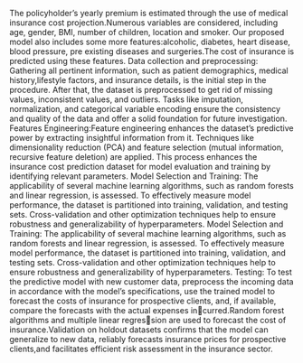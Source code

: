 The policyholder’s yearly premium is estimated through the use of medical insurance cost projection.Numerous variables are considered, including age, gender, BMI, number of children, location and smoker.
Our proposed model also includes some more features:alcoholic, diabetes, heart disease, blood pressure, pre existing diseases and surgeries.The cost of insurance is predicted using these features.
Data collection and preprocessing: Gathering all pertinent information, such as patient demographics, medical history,lifestyle factors, and insurance details, is the initial step in the procedure. 
After that, the dataset is preprocessed to get rid of missing values, inconsistent values, and outliers. Tasks like imputation, normalization, and categorical variable encoding ensure the consistency and 
quality of the data and offer a solid foundation for future investigation.
Features Engineering:Feature engineering enhances the dataset’s predictive power by extracting insightful information from it. Techniques like dimensionality reduction (PCA) and feature selection
(mutual information, recursive feature deletion) are applied. This process enhances the insurance cost prediction dataset for model evaluation and training by identifying relevant parameters.
Model Selection and Training: The applicability of several machine learning algorithms, such as random forests and linear regression, is assessed. To effectively measure model performance, the dataset is partitioned
into training, validation, and testing sets. Cross-validation and other optimization techniques help to ensure robustness and generalizability of hyperparameters.
Model Selection and Training: The applicability of several machine learning algorithms, such as random forests and linear regression, is assessed. To effectively measure model performance, the dataset is partitioned 
into training, validation, and testing sets. Cross-validation and other optimization techniques help to ensure robustness and generalizability of hyperparameters.
Testing: To test the predictive model with new customer data, preprocess the incoming data in accordance with the model’s specifications, use the trained model to forecast the costs of insurance for prospective 
clients, and, if available, compare the forecasts with the actual expenses incurred.Random forest algorithms and multiple linear regression are used to forecast the cost of insurance.Validation on holdout datasets
confirms that the model can generalize to new data, reliably forecasts insurance prices for prospective clients,and facilitates efficient risk assessment in the insurance sector.
